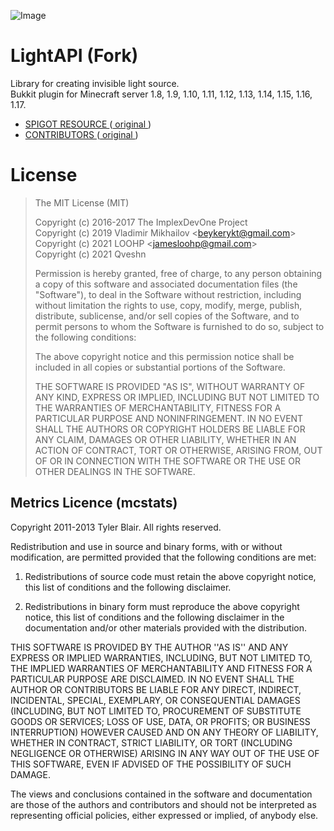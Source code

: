 ![Image](/others/light_api_logo_version_3.png)
# LightAPI (Fork)
Library for creating invisible light source.  
Bukkit plugin for Minecraft server 1.8, 1.9, 1.10, 1.11, 1.12, 1.13, 1.14, 1.15, 1.16, 1.17.

- [ SPIGOT RESOURCE ](https://www.spigotmc.org/resources/lightapi-temporary-fork.48247/) ([ original ](https://www.spigotmc.org/resources/lightapi.4510/))
- [ CONTRIBUTORS ](https://github.com/Qveshn/LightAPI/graphs/contributors) ([ original ](https://github.com/BeYkeRYkt/LightAPI/graphs/contributors))

# License
> The MIT License (MIT)
>
> Copyright (c) 2016-2017 The ImplexDevOne Project  
> Copyright (c) 2019 Vladimir Mikhailov &lt;beykerykt@gmail.com&gt;  
> Copyright (c) 2021 LOOHP &lt;jamesloohp@gmail.com&gt;  
> Copyright (c) 2021 Qveshn
>
>Permission is hereby granted, free of charge, to any person obtaining a copy
>of this software and associated documentation files (the "Software"), to deal
>in the Software without restriction, including without limitation the rights
>to use, copy, modify, merge, publish, distribute, sublicense, and/or sell
>copies of the Software, and to permit persons to whom the Software is
>furnished to do so, subject to the following conditions:
>
>The above copyright notice and this permission notice shall be included in all
>copies or substantial portions of the Software.
>
>THE SOFTWARE IS PROVIDED "AS IS", WITHOUT WARRANTY OF ANY KIND, EXPRESS OR
>IMPLIED, INCLUDING BUT NOT LIMITED TO THE WARRANTIES OF MERCHANTABILITY,
>FITNESS FOR A PARTICULAR PURPOSE AND NONINFRINGEMENT. IN NO EVENT SHALL THE
>AUTHORS OR COPYRIGHT HOLDERS BE LIABLE FOR ANY CLAIM, DAMAGES OR OTHER
>LIABILITY, WHETHER IN AN ACTION OF CONTRACT, TORT OR OTHERWISE, ARISING FROM,
>OUT OF OR IN CONNECTION WITH THE SOFTWARE OR THE USE OR OTHER DEALINGS IN THE
>SOFTWARE.

## Metrics Licence (mcstats)
Copyright 2011-2013 Tyler Blair. All rights reserved.

Redistribution and use in source and binary forms, with or without modification, are
permitted provided that the following conditions are met:

   1. Redistributions of source code must retain the above copyright notice, this list of
      conditions and the following disclaimer.

   2. Redistributions in binary form must reproduce the above copyright notice, this list
      of conditions and the following disclaimer in the documentation and/or other materials
      provided with the distribution.

THIS SOFTWARE IS PROVIDED BY THE AUTHOR ''AS IS'' AND ANY EXPRESS OR IMPLIED
WARRANTIES, INCLUDING, BUT NOT LIMITED TO, THE IMPLIED WARRANTIES OF MERCHANTABILITY AND
FITNESS FOR A PARTICULAR PURPOSE ARE DISCLAIMED. IN NO EVENT SHALL THE AUTHOR OR
CONTRIBUTORS BE LIABLE FOR ANY DIRECT, INDIRECT, INCIDENTAL, SPECIAL, EXEMPLARY, OR
CONSEQUENTIAL DAMAGES (INCLUDING, BUT NOT LIMITED TO, PROCUREMENT OF SUBSTITUTE GOODS OR
SERVICES; LOSS OF USE, DATA, OR PROFITS; OR BUSINESS INTERRUPTION) HOWEVER CAUSED AND ON
ANY THEORY OF LIABILITY, WHETHER IN CONTRACT, STRICT LIABILITY, OR TORT (INCLUDING
NEGLIGENCE OR OTHERWISE) ARISING IN ANY WAY OUT OF THE USE OF THIS SOFTWARE, EVEN IF
ADVISED OF THE POSSIBILITY OF SUCH DAMAGE.

The views and conclusions contained in the software and documentation are those of the
authors and contributors and should not be interpreted as representing official policies,
either expressed or implied, of anybody else.
